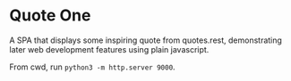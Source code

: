 # Quote One

A SPA that displays some inspiring quote from quotes.rest, demonstrating later web development features using plain javascript.

From cwd, run `python3 -m http.server 9000`.
